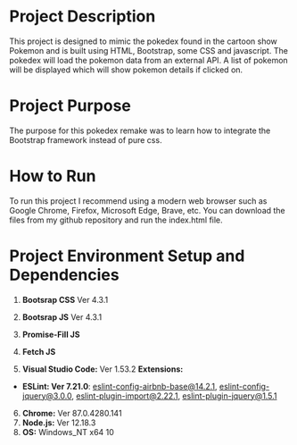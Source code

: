# Project Description

This project is designed to mimic the pokedex found in the cartoon show Pokemon and is built using HTML, Bootstrap, some CSS and 
javascript. The pokedex will load the pokemon data from an external API. A list of pokemon will be displayed which will show pokemon details if clicked on.

# Project Purpose

The purpose for this pokedex remake was to learn how to integrate the Bootstrap framework instead of pure css.

# How to Run

To run this project I recommend using a modern web browser such as Google Chrome, Firefox, Microsoft Edge, Brave, etc. You can download the files from my github repository and run the index.html file.

# Project Environment Setup and Dependencies

1. **Bootsrap CSS** Ver 4.3.1
2. **Bootsrap JS** Ver 4.3.1
3. **Promise-Fill JS**
4. **Fetch JS**

5. **Visual Studio Code:** Ver 1.53.2
  **Extensions:**
  
  - **ESLint: Ver 7.21.0**: eslint-config-airbnb-base@14.2.1, eslint-config-jquery@3.0.0, eslint-plugin-import@2.22.1, eslint-plugin-jquery@1.5.1

6. **Chrome:** Ver 87.0.4280.141
7. **Node.js:** Ver 12.18.3
9. **OS:** Windows_NT x64 10
